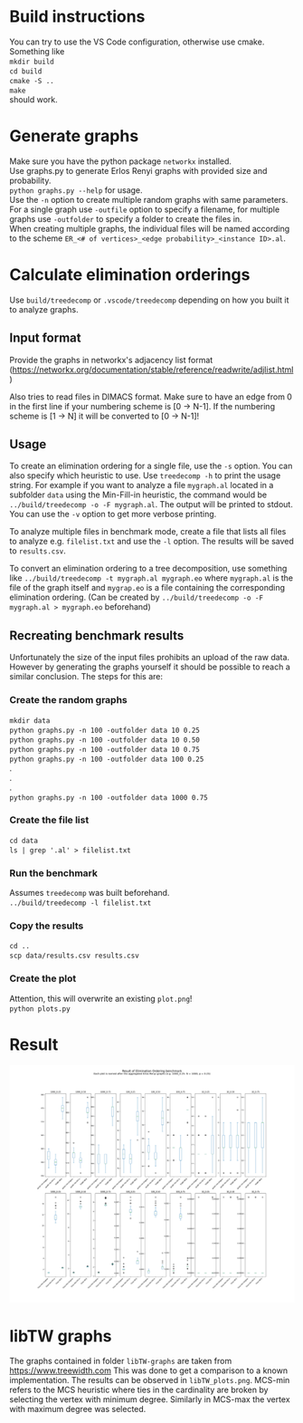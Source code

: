 
# Build instructions

You can try to use the VS Code configuration, otherwise use cmake.  
Something like  
`mkdir build`  
`cd build`  
`cmake -S ..`  
`make`  
should work.

# Generate graphs

Make sure you have the python package `networkx` installed.  
Use graphs.py to generate Erlos Renyi graphs with provided size and probability.  
`python graphs.py --help` for usage.  
Use the `-n` option to create multiple random graphs with same parameters.  
For a single graph use `-outfile` option to specify a filename, for multiple graphs use `-outfolder` to specify a folder to create the files in.  
When creating multiple graphs, the individual files will be named according to the scheme `ER_<# of vertices>_<edge probability>_<instance ID>.al`.

# Calculate elimination orderings

Use `build/treedecomp` or `.vscode/treedecomp` depending on how you built it to analyze graphs.

## Input format

Provide the graphs in networkx's adjacency list format (https://networkx.org/documentation/stable/reference/readwrite/adjlist.html)

Also tries to read files in DIMACS format. Make sure to have an edge from 0 in the first line if your numbering scheme is [0 -> N-1]. If the numbering scheme is [1 -> N] it will be converted to [0 -> N-1]! 

## Usage

To create an elimination ordering for a single file, use the `-s` option. You can also specify which heuristic to use.
Use `treedecomp -h` to print the usage string.
For example if you want to analyze a file `mygraph.al` located in a subfolder `data` using the Min-Fill-in heuristic, the command would be `../build/treedecomp -o -F mygraph.al`. The output will be printed to stdout.
You can use the `-v` option to get more verbose printing.

To analyze multiple files in benchmark mode, create a file that lists all files to analyze e.g. `filelist.txt` and use the `-l` option. The results will be saved to `results.csv`.

To convert an elimination ordering to a tree decomposition, use something like `../build/treedecomp -t mygraph.al mygraph.eo` where `mygraph.al` is the file of the graph itself and `mygrap.eo` is a file containing the corresponding elimination ordering. (Can be created by `../build/treedecomp -o -F mygraph.al > mygraph.eo` beforehand)

## Recreating benchmark results

Unfortunately the size of the input files prohibits an upload of the raw data. However by generating the graphs yourself it should be possible to reach a similar conclusion.
The steps for this are:

### Create the random graphs

`mkdir data`  
`python graphs.py -n 100 -outfolder data 10 0.25`  
`python graphs.py -n 100 -outfolder data 10 0.50`  
`python graphs.py -n 100 -outfolder data 10 0.75`  
`python graphs.py -n 100 -outfolder data 100 0.25`  
.  
.  
.  
`python graphs.py -n 100 -outfolder data 1000 0.75`  

### Create the file list

`cd data`  
`ls | grep '.al' > filelist.txt`

### Run the benchmark

Assumes `treedecomp` was built beforehand.  
`../build/treedecomp -l filelist.txt`

### Copy the results
`cd ..`  
`scp data/results.csv results.csv`

### Create the plot

Attention, this will overwrite an existing `plot.png`!  
`python plots.py`

# Result
![plot](./plot_original.png)

# libTW graphs
The graphs contained in folder `libTW-graphs` are taken from https://www.treewidth.com 
This was done to get a comparison to a known implementation. The results can be observed in `libTW_plots.png`. MCS-min refers to the MCS heuristic where ties in the cardinality are broken by selecting the vertex with minimum degree. Similarly in MCS-max the vertex with maximum degree was selected.